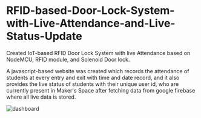 # RFID-based-Door-Lock-System-with-Live-Attendance-and-Live-Status-Update
Created IoT-based RFID Door Lock System with live Attendance based on NodeMCU, RFID module, and Solenoid Door lock. 

A javascript-based website was created which records the attendance of students at every entry and exit with time and date record, and it also provides the live status of students with their unique user id, who are currently present in Maker's Space after fetching data from google firebase where all live data is stored.

![dashboard](img/DoorLock.png)